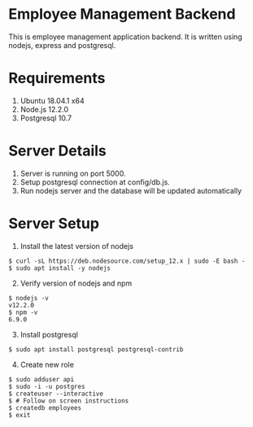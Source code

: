 # Employee Management Backend
This is employee management application backend. It is written using nodejs, express and postgresql.

# Requirements
1. Ubuntu 18.04.1 x64
2. Node.js 12.2.0 
3. Postgresql 10.7

# Server Details
1. Server is running on port 5000.
2. Setup postgresql connection at config/db.js.
3. Run nodejs server and the database will be updated automatically

# Server Setup

1. Install the latest version of nodejs
```
$ curl -sL https://deb.nodesource.com/setup_12.x | sudo -E bash -
$ sudo apt install -y nodejs
```
2. Verify version of nodejs and npm
```
$ nodejs -v
v12.2.0
$ npm -v
6.9.0
```
3. Install postgresql
```
$ sudo apt install postgresql postgresql-contrib
```
4. Create new role
```
$ sudo adduser api
$ sudo -i -u postgres
$ createuser --interactive
$ # Follow on screen instructions
$ createdb employees
$ exit
```
